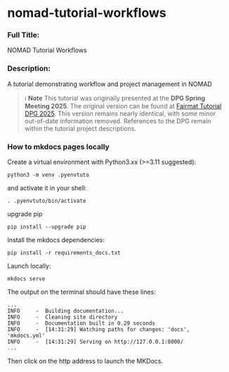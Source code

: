 # nomad-tutorial-workflows

### Full Title:

NOMAD Tutorial Workflows

### Description:

A tutorial demonstrating workflow and project management in NOMAD

> ℹ️ **Note**
> This tutorial was originally presented at the **DPG Spring Meeting 2025**.
> The original version can be found at [Fairmat Tutorial DPG 2025](https://fairmat-nfdi.github.io/fairmat-tutorial-DPG-2025/). This version remains nearly identical, with some minor out-of-date information removed. References to the DPG remain within the tutorial project descriptions.


### How to mkdocs pages locally

Create a virtual environment with Python3.xx (>=3.11 suggested):
```
python3 -m venv .pyenvtuto
```
and activate it in your shell:
```
. .pyenvtuto/bin/activate
```
upgrade pip
```
pip install --upgrade pip
```

Install the mkdocs dependencies:
```
pip install -r requirements_docs.txt
```

Launch locally:
```
mkdocs serve
```

The output on the terminal should have these lines:
```
...
INFO     -  Building documentation...
INFO     -  Cleaning site directory
INFO     -  Documentation built in 0.29 seconds
INFO     -  [14:31:29] Watching paths for changes: 'docs', 'mkdocs.yml'
INFO     -  [14:31:29] Serving on http://127.0.0.1:8000/
...
```
Then click on the http address to launch the MKDocs.
